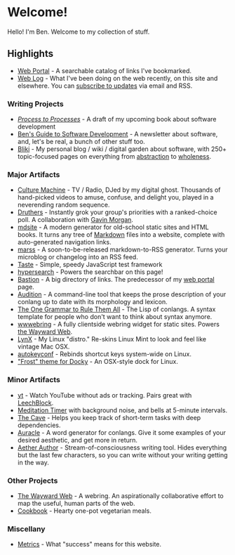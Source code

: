 # Welcome!

Hello! I'm Ben. Welcome to my collection of stuff.

## Highlights

- [Web Portal](/portal.html) - A searchable catalog of links I've bookmarked.
- [Web Log](/log.html) - What I've been doing on the web recently, on this site and elsewhere. You can [subscribe to updates](/subscribe.html) via email and RSS.

### Writing Projects

- [_Process to Processes_](https://benchristel.github.io/process-to-processes) - A draft of my upcoming book about software development
- [Ben's Guide to Software Development](https://bensguide.substack.com) - A newsletter about software, and, let's be real, a bunch of other stuff too.
- [Bliki](https://github.com/benchristel/benchristel.github.io/wiki) - My personal blog / wiki / digital garden about software, with 250+ topic-focused pages on everything from [abstraction](https://github.com/benchristel/benchristel.github.io/wiki/Abstraction) to [wholeness](https://github.com/benchristel/benchristel.github.io/wiki/Wholeness).

### Major Artifacts

<div class="col-2"></div>

- [Culture Machine](https://benchristel.github.io/tv) - TV / Radio, DJed by my digital ghost. Thousands of hand-picked videos to amuse, confuse, and delight you, played in a neverending random sequence.
- [Druthers](https://druthers.app) - Instantly grok your group's priorities with a ranked-choice poll. A collaboration with [Gavin Morgan](https://gavmor.com).
- [mdsite](https://benchristel.github.io/mdsite) - A modern generator for old-school static sites and HTML books. It turns any tree of [Markdown](https://daringfireball.net/projects/markdown/) files into a website, complete with auto-generated navigation links.
- [marss](https://github.com/benchristel/marss) - A soon-to-be-released markdown-to-RSS generator. Turns your microblog or changelog into an RSS feed.
- [Taste](https://npmjs.com/package/@benchristel/taste) - Simple, speedy JavaScript test framework
- [hypersearch](https://www.npmjs.com/package/@benchristel/hypersearch) - Powers the searchbar on this page!
- [Bastion](https://bastionhome.github.io/) - A big directory of links. The predecessor of my [web portal](/portal.html) page.
- [Audition](https://github.com/benchristel/audition) - A command-line tool that keeps the prose description of your conlang up to date with its morphology and lexicon.
- [The One Grammar to Rule Them All](https://github.com/benchristel/OGTRTA) - The Lisp of conlangs. A syntax template for people who don't want to think about syntax anymore.
- [wwwebring](https://www.npmjs.com/package/wwwebring) - A fully clientside webring widget for static sites. Powers [the Wayward Web](https://waywardweb.org).
- [LynX](https://github.com/benchristel/LynX) - My Linux "distro." Re-skins Linux Mint to look and feel like vintage Mac OSX.
- [autokeyconf](https://github.com/benchristel/autokeyconf) - Rebinds shortcut keys system-wide on Linux.
- ["Frost" theme for Docky](https://github.com/benchristel/docky-frost) - An OSX-style dock for Linux.

### Minor Artifacts

- [yt](https://benchristel.github.io/yt/) - Watch YouTube without ads or tracking. Pairs great with [LeechBlock](https://www.proginosko.com/leechblock/).
- [Meditation Timer](https://benchristel.github.io/meditation/) with background noise, and bells at 5-minute intervals.
- [The Cave](https://benchristel.github.io/the-cave/) - Helps you keep track of short-term tasks with deep dependencies.
- [Auracle](https://benchristel.github.io/auracle) - A word generator for conlangs. Give it some examples of your desired aesthetic, and get more in return.
- [Aether Author](http://benchristel.github.io/aether-author/) - Stream-of-consciousness writing tool. Hides everything but the last few characters, so you can write without your writing getting in the way.

### Other Projects

- [The Wayward Web](https://waywardweb.org) - A webring. An aspirationally collaborative effort to map the useful, human parts of the web.
- [Cookbook](/recipes) - Hearty one-pot vegetarian meals.

### Miscellany

- [Metrics](/metrics.html) - What "success" means for this website.
